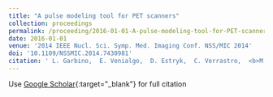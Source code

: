 ```yaml
---
title: "A pulse modeling tool for PET scanners"
collection: proceedings
permalink: /proceeding/2016-01-01-A-pulse-modeling-tool-for-PET-scanners
date: 2016-01-01
venue: '2014 IEEE Nucl. Sci. Symp. Med. Imaging Conf. NSS/MIC 2014'
doi: '10.1109/NSSMIC.2014.7430981'
citation: ' L. Garbino,  E. Venialgo,  D. Estryk,  C. Verrastro,  <b>M. Belzunce</b>, &quot;A pulse modeling tool for PET scanners.&quot; <i>2014 IEEE Nucl. Sci. Symp. Med. Imaging Conf. NSS/MIC 2014</i>, 2016.'
---
```

Use [Google Scholar](https://scholar.google.com/scholar?q=A+pulse+modeling+tool+for+PET+scanners){:target="_blank"} for full citation